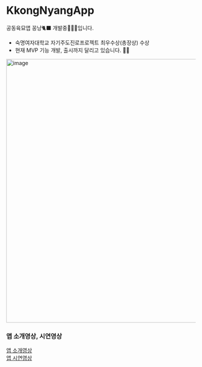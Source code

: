 # KkongNyangApp
공동육묘앱 꽁냥🐈‍⬛ 개발중🧑🏻‍💻입니다. 
- 숙명여자대학교 자기주도진로프로젝트 최우수상(총장상) 수상
- 현재 MVP 기능 개발, 출시까지 달리고 있습니다. 🏃‍♀️
<img width="700" alt="image" src="https://user-images.githubusercontent.com/51395335/178624007-fd9e11fc-9025-45b5-9c86-0390d53111ca.png">



### 앱 소개영상, 시연영상
[앱 소개영상](https://youtu.be/FDlSfauOVaE)
<br>
[앱 시연영상](https://youtu.be/URNcvGUDYLU)

